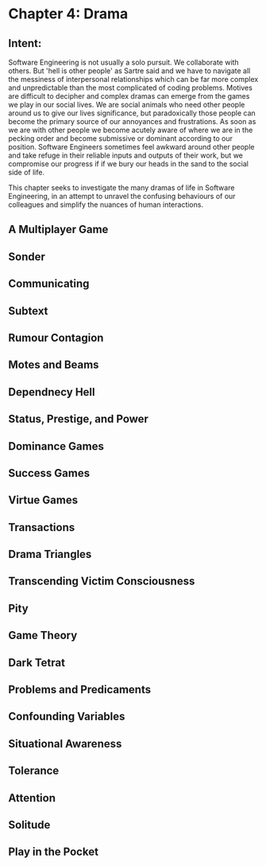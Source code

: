 # Chapter 4: Drama

## Intent:
Software Engineering is not usually a solo pursuit.  We collaborate with others.  But 'hell is other people' as Sartre said and we have to navigate all the messiness of interpersonal relationships which can be far more complex and unpredictable than the most complicated of coding problems.  Motives are difficult to decipher and complex dramas can emerge from the games we play in our social lives.  We are social animals who need other people around us to give our lives significance, but paradoxically those people can become the primary source of our annoyances and frustrations.  As soon as we are with other people we become acutely aware of where we are in the pecking order and become submissive or dominant according to our position.  Software Engineers sometimes feel awkward around other people and take refuge in their reliable inputs and outputs of their work, but we compromise our progress if if we bury our heads in the sand to the social side of life.

This chapter seeks to investigate the many dramas of life in Software Engineering, in an attempt to unravel the confusing behaviours of our colleagues and simplify the nuances of human interactions.

## A Multiplayer Game

## Sonder

## Communicating

## Subtext

## Rumour Contagion

## Motes and Beams

## Dependnecy Hell

## Status, Prestige, and Power

## Dominance Games

## Success Games

## Virtue Games

## Transactions

## Drama Triangles

## Transcending Victim Consciousness

## Pity

## Game Theory

## Dark Tetrat

## Problems and Predicaments

## Confounding Variables

## Situational Awareness

## Tolerance

## Attention

## Solitude

## Play in the Pocket

